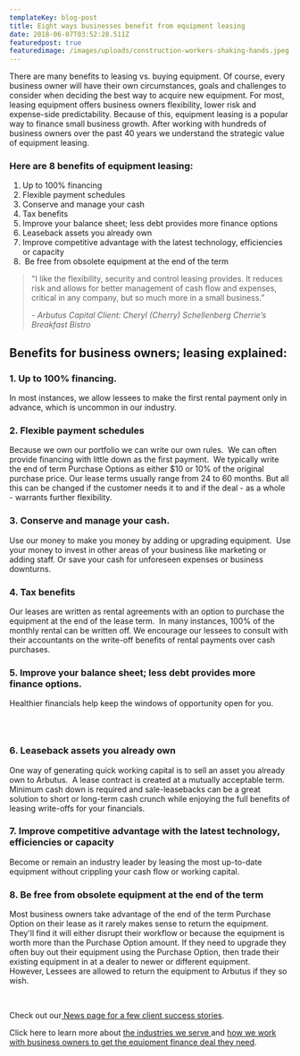 ```yaml
---
templateKey: blog-post
title: Eight ways businesses benefit from equipment leasing
date: 2018-06-07T03:52:28.511Z
featuredpost: true
featuredimage: /images/uploads/construction-workers-shaking-hands.jpeg
---
```

There are many benefits to leasing vs. buying equipment. Of course, every business owner will have their own circumstances, goals and challenges to consider when deciding the best way to acquire new equipment. For most, leasing equipment offers business owners flexibility, lower risk and expense-side predictability. Because of this, equipment leasing is a popular way to finance small business growth. After working with hundreds of business owners over the past 40 years we understand the strategic value of equipment leasing.

### Here are 8 benefits of equipment leasing:

1. Up to 100% financing
2. Flexible payment schedules
3. Conserve and manage your cash
4. Tax benefits
5. Improve your balance sheet; less debt provides more finance options
6. Leaseback assets you already own
7. Improve competitive advantage with the latest technology, efficiencies or capacity
8.  Be free from obsolete equipment at the end of the term



> "I like the flexibility, security and control leasing provides. It reduces risk and allows for better management of cash flow and expenses, critical in any company, but so much more in a small business.”
>
> \- *Arbutus Capital Client: Cheryl (Cherry) Schellenberg Cherrie’s Breakfast Bistro*



## Benefits for business owners; leasing explained: 

### 1. Up to 100% financing.

In most instances, we allow lessees to make the first rental payment only in advance, which is uncommon in our industry.

### 2. Flexible payment schedules

Because we own our portfolio we can write our own rules.  We can often provide financing with little down as the first payment.  We typically write the end of term Purchase Options as either $10 or 10% of the original purchase price. Our lease terms usually range from 24 to 60 months. But all this can be changed if the customer needs it to and if the deal - as a whole  - warrants further flexibility.

### 3. Conserve and manage your cash.

Use our money to make you money by adding or upgrading equipment.  Use your money to invest in other areas of your business like marketing or adding staff. Or save your cash for unforeseen expenses or business downturns. 

### 4. Tax benefits 

Our leases are written as rental agreements with an option to purchase the equipment at the end of the lease term.  In many instances, 100% of the monthly rental can be written off. We encourage our lessees to consult with their accountants on the write-off benefits of rental payments over cash purchases.

### 5. Improve your balance sheet; less debt provides more finance options.  

Healthier financials help keep the windows of opportunity open for you.

###  

### 6. Leaseback assets you already own  

One way of generating quick working capital is to sell an asset you already own to Arbutus.  A lease contract is created at a mutually acceptable term. Minimum cash down is required and sale-leasebacks can be a great solution to short or long-term cash crunch while enjoying the full benefits of leasing write-offs for your financials.  

### 7. Improve competitive advantage with the latest technology, efficiencies or capacity

Become or remain an industry leader by leasing the most up-to-date equipment without crippling your cash flow or working capital.

### 8. Be free from obsolete equipment at the end of the term

Most business owners take advantage of the end of the term Purchase Option on their lease as it rarely makes sense to return the equipment.  They'll find it will either disrupt their workflow or because the equipment is worth more than the Purchase Option amount. If they need to upgrade they often buy out their equipment using the Purchase Option, then trade their existing equipment in at a dealer to newer or different equipment. However, Lessees are allowed to return the equipment to Arbutus if they so wish.

 

Check out our[ News page for a few client success stories](https://arbutuscapital.com/blog).

Click here to learn more about [the industries we serve ](https://arbutuscapital.com/industries)and [how we work with business owners to get the equipment finance deal they need](https://arbutuscapital.com/how-it-works).